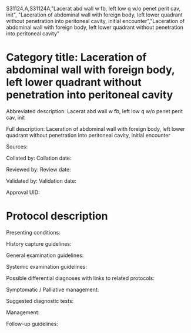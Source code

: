 S31124,A,S31124A,"Lacerat abd wall w fb, left low q w/o penet perit cav, init", "Laceration of abdominal wall with foreign body, left lower quadrant without penetration into peritoneal cavity, initial encounter","Laceration of abdominal wall with foreign body, left lower quadrant without penetration into peritoneal cavity"
# Category title: Laceration of abdominal wall with foreign body, left lower quadrant without penetration into peritoneal cavity

Abbreviated description: Lacerat abd wall w fb, left low q w/o penet perit cav, init

Full description: Laceration of abdominal wall with foreign body, left lower quadrant without penetration into peritoneal cavity, initial encounter

Sources:

Collated by:
Collation date:

Reviewed by:
Review date:

Validated by:
Validation date:

Approval UID:

# Protocol description

Presenting conditions:

History capture guidelines:

General examination guidelines:

Systemic examination guidelines:

Possible differential diagnoses with links to related protocols:

Symptomatic / Palliative management:

Suggested diagnostic tests:

Management:

Follow-up guidelines:
